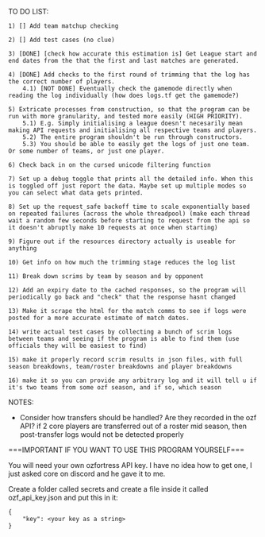 TO DO LIST:

        
    1) [] Add team matchup checking

    2) [] Add test cases (no clue)

    3) [DONE] [check how accurate this estimation is] Get League start and end dates from the that the first and last matches are generated.

    4) [DONE] Add checks to the first round of trimming that the log has the correct number of players. 
        4.1) [NOT DONE] Eventually check the gamemode directly when reading the log individually (how does logs.tf get the gamemode?)

    5) Extricate processes from construction, so that the program can be run with more granularity, and tested more easily (HIGH PRIORITY).
        5.1) E.g. Simply initialising a league doesn't necesarily mean making API requests and initialising all respective teams and players.
        5.2) The entire program shouldn't be run through constructors.
        5.3) You should be able to easily get the logs of just one team. Or some number of teams, or just one player.
    
    6) Check back in on the cursed unicode filtering function

    7) Set up a debug toggle that prints all the detailed info. When this is toggled off just report the data. Maybe set up multiple modes so you can select what data gets printed.

    8) Set up the request_safe backoff time to scale exponentially based on repeated failures (across the whole threadpool) (make each thread wait a random few seconds before starting to request from the api so it doesn't abruptly make 10 requests at once when starting)

    9) Figure out if the resources directory actually is useable for anything

    10) Get info on how much the trimming stage reduces the log list

    11) Break down scrims by team by season and by opponent

    12) Add an expiry date to the cached responses, so the program will periodically go back and "check" that the response hasnt changed

    13) Make it scrape the html for the match comms to see if logs were posted for a more accurate estimate of match dates.

    14) write actual test cases by collecting a bunch of scrim logs between teams and seeing if the program is able to find them (use officials they will be easiest to find)

    15) make it properly record scrim results in json files, with full season breakdowns, team/roster breakdowns and player breakdowns

    16) make it so you can provide any arbitrary log and it will tell u if it's two teams from some ozf season, and if so, which season


NOTES: 

- Consider how transfers should be handled? Are they recorded in the ozf API? if 2 core players are transferred out of a roster mid season, then post-transfer logs would not be detected properly

===IMPORTANT IF YOU WANT TO USE THIS PROGRAM YOURSELF===

You will need your own ozfortress API key. I have no idea how to get one, I just asked core on discord and he gave it to me. 

Create a folder called secrets and create a file inside it called ozf_api_key.json and put this in it:
```
{
    "key": <your key as a string>
}
```